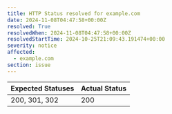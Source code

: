 ```yaml
---
title: HTTP Status resolved for example.com
date: 2024-11-08T04:47:58+00:00Z
resolved: True
resolvedWhen: 2024-11-08T04:47:58+00:00Z
resolvedStartTime: 2024-10-25T21:09:43.191474+00:00
severity: notice
affected:
  - example.com
section: issue
---
```


| Expected Statuses | Actual Status  |
|-------------------|----------------|
| 200, 301, 302 | 200 |
